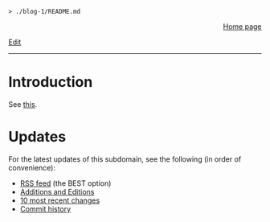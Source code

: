 <link rel="stylesheet" href="css/main.css">

```
> ./blog-1/README.md
```
<p style="text-align: right;"><a href="https://hnvy.github.io/blog-1/">Home page</a></p>
<p><a href="https://github.com/hnvy/blog-1/edit/main/README.md">Edit</a></p>
<hr>

# Introduction
See <a href="https://hnvy.github.io/html/about.html">this</a>.

# Updates
For the latest updates of this subdomain, see the following (in order of convenience):
* [RSS feed](https://raw.githubusercontent.com/hnvy/hnvy.github.io/main/rss.xml) (the BEST option)
* [Additions and Editions](https://github.com/search?l=&o=desc&p=1&q=add+OR+edit+repo%3Ahnvy%2Fblog-1&s=committer-date&type=Commits)
* [10 most recent changes](https://github.com/hnvy/blog-1/compare/main%5E%5E%5E%5E%5E%5E%5E%5E%5E%5E...main)
* [Commit history](https://github.com/hnvy/blog-1/commits/main)
